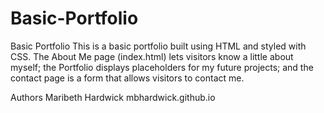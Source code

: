 # Basic-Portfolio

Basic Portfolio
This is a basic portfolio built using HTML and styled with CSS. The About Me page (index.html) lets visitors know a little about myself; the Portfolio displays placeholders for my future projects; and the contact page is a form that allows visitors to contact me.

Authors
Maribeth Hardwick  mbhardwick.github.io
